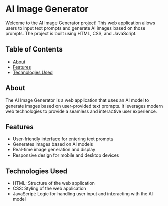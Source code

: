 # AI Image Generator

Welcome to the AI Image Generator project! This web application allows users to input text prompts and generate AI images based on those prompts. The project is built using HTML, CSS, and JavaScript.

## Table of Contents

- [About](#about)
- [Features](#features)
- [Technologies Used](#technologies-used)


## About

The AI Image Generator is a web application that uses an AI model to generate images based on user-provided text prompts. It leverages modern web technologies to provide a seamless and interactive user experience.

## Features

- User-friendly interface for entering text prompts
- Generates images based on AI models
- Real-time image generation and display
- Responsive design for mobile and desktop devices

## Technologies Used

- HTML: Structure of the web application
- CSS: Styling of the web application
- JavaScript: Logic for handling user input and interacting with the AI model
